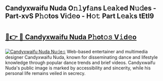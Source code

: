 ## Candyxwaifu Nuda O𝚗𝚕yf𝚊ns L𝚎a𝚔ed N𝚞𝚍es - Part-xvS P𝚑𝚘tos Vi𝚍𝚎o - H𝚘𝚝 Part L𝚎a𝚔s tEtl9

# <h2><a href="http://kf4z75.oniu.top/?m=Candyxwaifu+Nuda">🔗👉 🔴 Candyxwaifu Nuda P𝚑ot𝚘𝚜 V𝚒d𝚎o</a></h2>

[![Candyxwaifu Nuda Nu𝚍e𝚜](https://i.imgur.com/0qMVB7G.gif)](http://kf4z75.oniu.top/?m=Candyxwaifu+Nuda)
Web-based entertainer and multimedia designer Candyxwaifu Nuda, known for disseminating dance and lifestyle knowledge through popular dance trends and brief videos. Candyxwaifu Nuda's public image is marked by accessibility and sincerity, while his personal life remains veiled in secrecy.  
